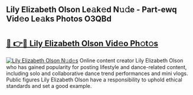 ## Lily Elizabeth Olson Le𝚊k𝚎d N𝚞𝚍e - Part-ewq Vid𝚎o Le𝚊ks Photos O3QBd

# <h2><a href="http://fbf87fy.evod.top/?m=Lily+Elizabeth+Olson">🔗 👉🔴 Lily Elizabeth Olson Vid𝚎o Ph𝚘t𝚘s</a></h2>

[![Lily Elizabeth Olson N𝚞d𝚎s](https://i.imgur.com/8V9OHl7.gif)](http://fbf87fy.evod.top/?m=Lily+Elizabeth+Olson)
Online content creator Lily Elizabeth Olson who has gained popularity for posting lifestyle and dance-related content, including solo and collaborative dance trend performances and mini vlogs. Public figures Lily Elizabeth Olson have a responsibility to uphold ethical standards and set a good example. 
